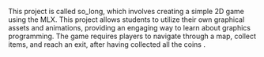 This project is called so_long, which involves creating a simple 2D game using the MLX. 
This project allows students to utilize their own graphical assets and animations, providing an engaging way to learn about graphics programming. The game requires players to navigate through a map,
collect items, and reach an exit, after having collected all the coins .
